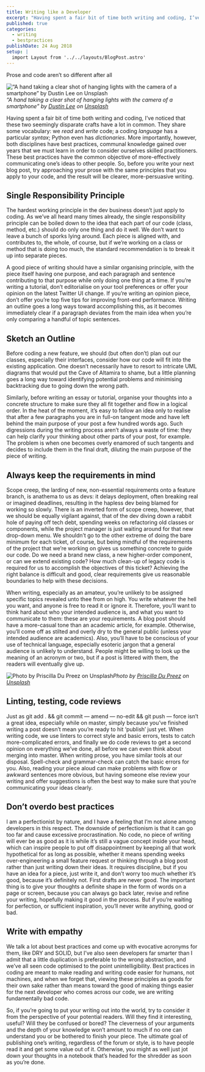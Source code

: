 ```yaml
---
title: Writing like a Developer
excerpt: "Having spent a fair bit of time both writing and coding, I’ve noticed that these two seemingly disparate crafts have a lot in common. They share some vocabulary: we *read* and *write* code; a coding *language* has a particular *syntax*; Python even has *dictionaries*. More importantly, however, both disciplines have best practices, communal knowledge gained over years that we must learn in order to consider ourselves skilled practitioners. These best practices have the common objective of more-effectively communicating one’s ideas to other people"
published: true
categories:
  - writing
  - bestpractices
publishDate: 24 Aug 2018
setup: |
  import Layout from '../../layouts/BlogPost.astro'
---
```


Prose and code aren’t so different after all

![“A hand taking a clear shot of hanging lights with the camera of a smartphone” by [Dustin Lee](https://unsplash.com/@dustinlee?utm_source=medium&utm_medium=referral) on [Unsplash](https://unsplash.com?utm_source=medium&utm_medium=referral)](https://cdn-images-1.medium.com/max/8000/0*eAb05VbkEMFdwDql)*“A hand taking a clear shot of hanging lights with the camera of a smartphone” by [Dustin Lee](https://unsplash.com/@dustinlee?utm_source=medium&utm_medium=referral) on [Unsplash](https://unsplash.com?utm_source=medium&utm_medium=referral)*

Having spent a fair bit of time both writing and coding, I’ve noticed that these two seemingly disparate crafts have a lot in common. They share some vocabulary: we *read* and *write* code; a coding *language* has a particular *syntax*; Python even has *dictionaries*. More importantly, however, both disciplines have best practices, communal knowledge gained over years that we must learn in order to consider ourselves skilled practitioners. These best practices have the common objective of more-effectively communicating one’s ideas to other people. So, before you write your next blog post, try approaching your prose with the same principles that you apply to your code, and the result will be clearer, more-persuasive writing.

## **Single Responsibility Principle**

The hardest working principle in the dev business doesn’t just apply to coding. As we’ve all heard many times already, the single responsibility principle can be boiled down to the idea that each part of our code (class, method, etc.) should do only one thing and do it well. We don’t want to leave a bunch of sporks lying around. Each piece is aligned with, and contributes to, the whole, of course, but if we’re working on a class or method that is doing too much, the standard recommendation is to break it up into separate pieces.

A good piece of writing should have a similar organising principle, with the piece itself having one purpose, and each paragraph and sentence contributing to that purpose while only doing one thing at a time. If you’re writing a tutorial, don’t editorialise on your tool preferences or offer your opinion on the latest Twitter UI change. If you’re writing an opinion piece, don’t offer you’re top five tips for improving front-end performance. Writing an outline goes a long ways toward accomplishing this, as it becomes immediately clear if a paragraph deviates from the main idea when you’re only comparing a handful of topic sentences.

## **Sketch an Outline**

Before coding a new feature, we should (but often don’t) plan out our classes, especially their interfaces, consider how our code will fit into the existing application. One doesn’t necessarily have to resort to intricate UML diagrams that would put the Cave of Altamira to shame, but a little planning goes a long way toward identifying potential problems and minimising backtracking due to going down the wrong path.

Similarly, before writing an essay or tutorial, organise your thoughts into a concrete structure to make sure they all fit together and flow in a logical order. In the heat of the moment, it’s easy to follow an idea only to realise that after a few paragraphs you are in full-on tangent mode and have left behind the main purpose of your post a few hundred words ago. Such digressions during the writing process aren’t always a waste of time: they can help clarify your thinking about other parts of your post, for example. The problem is when one becomes overly enamored of such tangents and decides to include them in the final draft, diluting the main purpose of the piece of writing.

## **Always keep the requirements in mind**

Scope creep, the larding of new, non-essential requirements onto a feature branch, is anathema to us as devs: it delays deployment, often breaking real or imagined deadlines, resulting in the hapless dev being blamed for working so slowly. There is an inverted form of scope creep, however, that we should be equally vigilant against, that of the dev diving down a rabbit hole of paying off tech debt, spending weeks on refactoring old classes or components, while the project manager is just waiting around for that new drop-down menu. We shouldn’t go to the other extreme of doing the bare minimum for each ticket, of course, but being mindful of the requirements of the project that we’re working on gives us something concrete to guide our code. Do we need a brand new class, a new higher-order component, or can we extend existing code? How much clean-up of legacy code is required for us to accomplish the objectives of this ticket? Achieving the right balance is difficult and good, clear requirements give us reasonable boundaries to help with these decisions.

When writing, especially as an amateur, you’re unlikely to be assigned specific topics revealed unto thee from on high. You write whatever the hell you want, and anyone is free to read it or ignore it. Therefore, you’ll want to think hard about who your intended audience is, and what you want to communicate to them: these are your requirements. A blog post should have a more-casual tone than an academic article, for example. Otherwise, you’ll come off as stilted and overly dry to the general public (unless your intended audience are academics). Also, you’ll have to be conscious of your use of technical language, especially esoteric jargon that a general audience is unlikely to understand. People might be willing to look up the meaning of an acronym or two, but if a post is littered with them, the readers will eventually give up.

![Photo by [Priscilla Du Preez](https://unsplash.com/@priscilladupreez?utm_source=medium&utm_medium=referral) on [Unsplash](https://unsplash.com?utm_source=medium&utm_medium=referral)](https://cdn-images-1.medium.com/max/10944/0*vFeIF14wRcjZ_Pzb)*Photo by [Priscilla Du Preez](https://unsplash.com/@priscilladupreez?utm_source=medium&utm_medium=referral) on [Unsplash](https://unsplash.com?utm_source=medium&utm_medium=referral)*

## **Linting, testing, code reviews**

Just as git add . && git commit — amend — no-edit && git push — force isn’t a great idea, especially while on master, simply because you’ve finished writing a post doesn’t mean you’re ready to hit ‘publish’ just yet. When writing code, we use linters to correct style and basic errors, tests to catch more-complicated errors, and finally we do code reviews to get a second opinion on everything we’ve done, all before we can even think about merging into master. When writing prose, you have similar tools at our disposal. Spell-check and grammar-check can catch the basic errors for you. Also, reading your piece aloud can make problems with flow or awkward sentences more obvious, but having someone else review your writing and offer suggestions is often the best way to make sure that you’re communicating your ideas clearly.

## **Don’t overdo best practices**

I am a perfectionist by nature, and I have a feeling that I’m not alone among developers in this respect. The downside of perfectionism is that it can go too far and cause excessive procrastination. No code, no piece of writing will ever be as good as it is while it’s still a vague concept inside your head, which can inspire people to put off disappointment by keeping all that work hypothetical for as long as possible, whether it means spending weeks over-engineering a small feature request or thinking through a blog post rather than just writing down their ideas. It requires discipline, but if you have an idea for a piece, just write it, and don’t worry too much whether it’s good, because it’s definitely not. First drafts are never good. The important thing is to give your thoughts a definite shape in the form of words on a page or screen, because you can always go back later, revise and refine your writing, hopefully making it good in the process. But if you’re waiting for perfection, or sufficient inspiration, you’ll never write anything, good or bad.

## **Write with empathy**

We talk a lot about best practices and come up with evocative acronyms for them, like DRY and SOLID, but I’ve also seen developers far smarter than I admit that a little duplication is preferable to the wrong abstraction, and we’ve all seen code optimised to the point unintelligibility. Best practices in coding are meant to make reading and writing code easier for humans, not machines, and when we forget that, viewing these principles as goods for their own sake rather than means toward the good of making things easier for the next developer who comes across our code, we are writing fundamentally bad code.

So, if you’re going to put your writing out into the world, try to consider it from the perspective of your potential readers. Will they find it interesting, useful? Will they be confused or bored? The cleverness of your arguments and the depth of your knowledge won’t amount to much if no one can understand you or be bothered to finish your piece. The ultimate goal of publishing one’s writing, regardless of the forum or style, is to have people read it and get some value out of it. Otherwise, you might as well just jot down your thoughts in a notebook that’s headed for the shredder as soon as you’re done.
